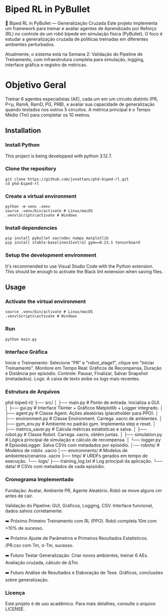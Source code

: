 # Biped RL in PyBullet

🦵 Biped RL in PyBullet — Generalização Cruzada
Este projeto implementa um framework para treinar e avaliar agentes de Aprendizado por Reforço (RL) no controle de um robô bípede em simulação física (PyBullet). O foco é estudar a generalização cruzada de políticas treinadas em diferentes ambientes perturbados.

Atualmente, o sistema está na Semana 2: Validação do Pipeline de Treinamento, com infraestrutura completa para simulação, logging, interface gráfica e registro de métricas.

# Objetivo Geral

Treinar 6 agentes especialistas (AE), cada um em um circuito distinto (PR, P<μ, RamA, RamD, PG, PRB), e avaliar sua capacidade de generalização quando testados nos outros 5 circuitos. A métrica principal é o Tempo Médio (Tm) para completar os 10 metros.

## Installation

### Install Python

This project is being developped with python 3.12.7.

### Clone the repository

```
git clone https://github.com/jonattanc/phd-biped-rl.git
cd phd-biped-rl
```

### Create a virtual environment

```
python -m venv .venv
source .venv/bin/activate # Linux/macOS
.venv\Scripts\activate # Windows
```

### Install dependencies

```
pip install pybullet xacrodoc numpy matplotlib
pip install stable-baselines3[extra] gym==0.23.1 tensorboard
```

### Setup the development environment

It's recommended to use Visual Studio Code with the Python extension. This should be enough to activate the Black lint extension when saving files.

## Usage

### Activate the virtual environment

```
source .venv/bin/activate # Linux/macOS
.venv\Scripts\activate # Windows
```

### Run

```
python main.py
```

### Interface Gráfica
Inicie o Treinamento: Selecione "PR" e "robot_stage1", clique em "Iniciar Treinamento".
Monitore em Tempo Real: Gráficos de Recompensa, Duração e Distância por episódio.
Controle: Pausar, Finalizar, Salvar Snapshot (metadados).
Logs: A caixa de texto exibe os logs mais recentes.

### Estrutura de Arquivos
phd-biped-rl/
├── src/
│   ├── main.py        # Ponto de entrada. Inicializa a GUI.
│   ├── gui.py         # Interface Tkinter + Gráficos Matplotlib + Logger integrado.
│   ├── agent.py       # Classe Agent. Ações aleatórias (placeholder para PPO).
│   ├── environment.py # Classe Environment. Carrega .xacro de ambientes.
│   ├── gym_env.py     # Ambiente no padrão gym. Implementa step e reset.
│   ├── metrics_saver.py  # Calcula métricas estatisticas e salva.
│   ├── robot.py       # Classe Robot. Carrega .xacro, obtém juntas.
│   ├── simulation.py  # Lógica principal de simulação e cálculo de recompensa.
│   └── logger.py      # EpisodeLogger. Salva CSVs com metadados por episódio.
│── robots/            # Modelos de robôs .xacro
│── environments/      # Modelos de ambientes/cenários .xacro
├── tmp/                            # URDFs gerados em tempo de execução.
└── logs/
    ├── training_log.txt            # Log principal da aplicação.
    └── data/                       # CSVs com metadados de cada episódio.

### Cronograma Implementado

Fundação: Avatar, Ambiente PR, Agente Aleatório.
Robô se move alguns cm antes de cair.

Validação do Pipeline: GUI, Gráficos, Logging, CSV.
Interface funcional, dados salvos corretamente.

➡️ Próximo
Primeiro Treinamento com RL (PPO).
Robô completa 10m com >10% de sucesso.

➡️ Próximo
Ajuste de Parâmetros e Primeiros Resultados Estatísticos.
/PR.csv
com Tm, σ-Tm, sucesso.

➡️ Futuro
Testar Generalização: Criar novos ambientes, treinar 6 AEs.
Avaliação cruzada, cálculo de ΔTm.

➡️ Futuro
Análise de Resultados e Elaboração de Tese.
Gráficos, conclusões sobre generalização.

### Licença
Este projeto é de uso acadêmico. Para mais detalhes, consulte o arquivo LICENSE.